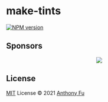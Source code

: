 # make-tints

[![NPM version](https://img.shields.io/npm/v/make-tints?color=a1b858&label=)](https://www.npmjs.com/package/make-tints)

## Sponsors

<p align="center">
  <a href="https://cdn.jsdelivr.net/gh/barelyhuman/static/sponsors.svg">
    <img src='https://cdn.jsdelivr.net/gh/barelyhuman/static/sponsors.svg'/>
  </a>
</p>

## License

[MIT](./LICENSE) License © 2021 [Anthony Fu](https://github.com/barelyhuman)
